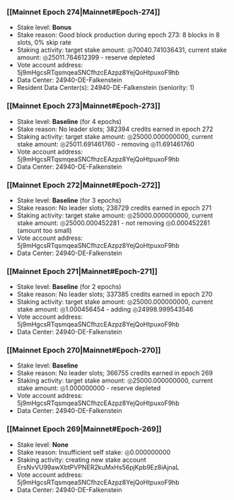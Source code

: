 ### [[Mainnet Epoch 274|Mainnet#Epoch-274]]
* Stake level: **Bonus**
* Stake reason: Good block production during epoch 273: 8 blocks in 8 slots, 0% skip rate
* Staking activity: target stake amount: ◎70040.741036431, current stake amount: ◎25011.764612399 - reserve depleted
* Vote account address: 5j9mHgcsRTqsmqeaSNCfhzcEAzpz8YejQoHtpuxoF9hb
* Data Center: 24940-DE-Falkenstein
* Resident Data Center(s): 24940-DE-Falkenstein (seniority: 1)
### [[Mainnet Epoch 273|Mainnet#Epoch-273]]
* Stake level: **Baseline** (for 4 epochs)
* Stake reason: No leader slots; 382394 credits earned in epoch 272
* Staking activity: target stake amount: ◎25000.000000000, current stake amount: ◎25011.691461760 - removing ◎11.691461760
* Vote account address: 5j9mHgcsRTqsmqeaSNCfhzcEAzpz8YejQoHtpuxoF9hb
* Data Center: 24940-DE-Falkenstein
### [[Mainnet Epoch 272|Mainnet#Epoch-272]]
* Stake level: **Baseline** (for 3 epochs)
* Stake reason: No leader slots; 238729 credits earned in epoch 271
* Staking activity: target stake amount: ◎25000.000000000, current stake amount: ◎25000.000452281 - not removing ◎0.000452281 (amount too small)
* Vote account address: 5j9mHgcsRTqsmqeaSNCfhzcEAzpz8YejQoHtpuxoF9hb
* Data Center: 24940-DE-Falkenstein
### [[Mainnet Epoch 271|Mainnet#Epoch-271]]
* Stake level: **Baseline** (for 2 epochs)
* Stake reason: No leader slots; 337385 credits earned in epoch 270
* Staking activity: target stake amount: ◎25000.000000000, current stake amount: ◎1.000456454 - adding ◎24998.999543546
* Vote account address: 5j9mHgcsRTqsmqeaSNCfhzcEAzpz8YejQoHtpuxoF9hb
* Data Center: 24940-DE-Falkenstein
### [[Mainnet Epoch 270|Mainnet#Epoch-270]]
* Stake level: **Baseline**
* Stake reason: No leader slots; 366755 credits earned in epoch 269
* Staking activity: target stake amount: ◎25000.000000000, current stake amount: ◎1.000000000 - reserve depleted
* Vote account address: 5j9mHgcsRTqsmqeaSNCfhzcEAzpz8YejQoHtpuxoF9hb
* Data Center: 24940-DE-Falkenstein
### [[Mainnet Epoch 269|Mainnet#Epoch-269]]
* Stake level: **None**
* Stake reason: Insufficient self stake: ◎0.000000000
* Staking activity: creating new stake account ErsNvVU99awXbtPVPNER2kuMxHs56pjKpb9Ez8iAjnaL
* Vote account address: 5j9mHgcsRTqsmqeaSNCfhzcEAzpz8YejQoHtpuxoF9hb
* Data Center: 24940-DE-Falkenstein